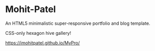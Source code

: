 Mohit-Patel
===========

An HTML5 minimalistic super-responsive portfolio and blog template.

CSS-only hexagon hive gallery!

https://imohitpatel.github.io/MyPro/
